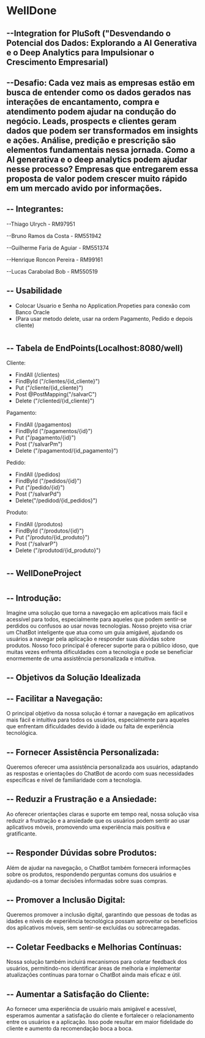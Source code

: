 # WellDone

--Integration for PluSoft ("Desvendando o Potencial dos Dados: Explorando a AI
Generativa e o Deep Analytics para Impulsionar o
Crescimento Empresarial)
--
--Desafio:
Cada vez mais as empresas estão em busca de entender como os dados
gerados nas interações de encantamento, compra e atendimento podem
ajudar na condução do negócio. Leads, prospects e clientes geram dados
que podem ser transformados em insights e ações. Análise, predição e
prescrição são elementos fundamentais nessa jornada. Como a AI
generativa e o deep analytics podem ajudar nesse processo? Empresas
que entregarem essa proposta de valor podem crescer muito rápido em
um mercado avido por informações.
--

-- 
Integrantes:
--
--Thiago Ulrych - RM97951

--Bruno Ramos da Costa - RM551942

--Guilherme Faria de Aguiar - RM551374

--Henrique Roncon Pereira - RM99161

--Lucas Carabolad Bob - RM550519


--
Usabilidade
--
- Colocar Usuario e Senha no Application.Propeties para conexão com Banco Oracle
- (Para usar metodo delete, usar na ordem Pagamento, Pedido e depois cliente)
  
#
--
Tabela de EndPoints(Localhost:8080/well)
--

  Cliente:
  - FindAll (/clientes)
  - FindById ("/clientes/{id_cliente}")
  - Put ("/cliente/{id_cliente}")
  - Post @PostMapping("/salvarC")
  - Delete ("/cliented/{id_cliente}")

  Pagamento:
  - FindAll (/pagamentos)
  - FindById ("/pagamentos/{id}")
  - Put ("/pagamento/{id}")
  - Post ("/salvarPm")
  - Delete ("/pagamentod/{id_pagamento}")

  Pedido:
  - FindAll (/pedidos)
  - FindById ("/pedidos/{id}")
  - Put ("/pedido/{id}")
  - Post ("/salvarPd")
  - Delete("/pedidod/{id_pedidos}")

  Produto:
  - FindAll (/produtos)
  - FindById ("/produtos/{id}")
  - Put ("/produto/{id_produto}")
  - Post ("/salvarP")
  - Delete ("/produtod/{id_produto}")
#

--
WellDoneProject
--
#
--
Introdução:
--
  Imagine uma solução que torna a navegação em aplicativos mais fácil e acessível para todos, especialmente para aqueles que podem sentir-se perdidos ou confusos ao usar novas tecnologias. Nosso projeto visa criar um ChatBot inteligente que atua como um guia amigável, ajudando os usuários a navegar pela aplicação e responder suas dúvidas sobre produtos. Nosso foco principal é oferecer suporte para o público idoso, que muitas vezes enfrenta dificuldades com a tecnologia e pode se beneficiar enormemente de uma assistência personalizada e intuitiva.


--
Objetivos da Solução Idealizada
--
-- 
Facilitar a Navegação:
--
  O principal objetivo da nossa solução é tornar a navegação em aplicativos mais fácil e intuitiva para todos os usuários, especialmente para aqueles que enfrentam dificuldades devido à idade ou falta de experiência tecnológica.

--
Fornecer Assistência Personalizada:
--
  Queremos oferecer uma assistência personalizada aos usuários, adaptando as respostas e orientações do ChatBot de acordo com suas necessidades específicas e nível de familiaridade com a tecnologia.

-- 
Reduzir a Frustração e a Ansiedade: 
--
  Ao oferecer orientações claras e suporte em tempo real, nossa solução visa reduzir a frustração e a ansiedade que os usuários podem sentir ao usar aplicativos móveis, promovendo uma experiência mais positiva e gratificante.

-- 
Responder Dúvidas sobre Produtos:
--
  Além de ajudar na navegação, o ChatBot também fornecerá informações sobre os produtos, respondendo perguntas comuns dos usuários e ajudando-os a tomar decisões informadas sobre suas compras.

-- 
Promover a Inclusão Digital:
--
  Queremos promover a inclusão digital, garantindo que pessoas de todas as idades e níveis de experiência tecnológica possam aproveitar os benefícios dos aplicativos móveis, sem sentir-se excluídas ou sobrecarregadas.

--
Coletar Feedbacks e Melhorias Contínuas: 
--
  Nossa solução também incluirá mecanismos para coletar feedback dos usuários, permitindo-nos identificar áreas de melhoria e implementar atualizações contínuas para tornar o ChatBot ainda mais eficaz e útil.

--
Aumentar a Satisfação do Cliente:
--
  Ao fornecer uma experiência de usuário mais amigável e acessível, esperamos aumentar a satisfação do cliente e fortalecer o relacionamento entre os usuários e a aplicação. Isso pode resultar em maior fidelidade do cliente e aumento da recomendação boca a boca.







